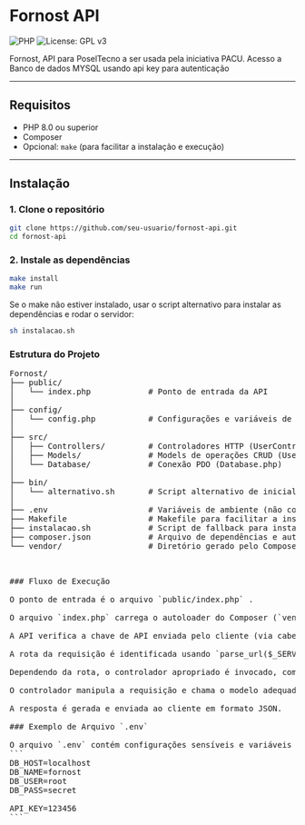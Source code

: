 # Fornost API

![PHP](https://img.shields.io/badge/php-8.x-blue)
![License: GPL v3](https://img.shields.io/badge/License-GPLv3-blue.svg)


Fornost, API para PoselTecno  a ser usada pela iniciativa PACU. Acesso a Banco de dados MYSQL usando api key para autenticação

---

## Requisitos

- PHP 8.0 ou superior
- Composer
- Opcional: `make` (para facilitar a instalação e execução)

---

##  Instalação

### 1. Clone o repositório

```bash
git clone https://github.com/seu-usuario/fornost-api.git
cd fornost-api
```

### 2. Instale as dependências


```bash
make install  
make run      
```

Se o make não estiver instalado, usar o script alternativo para instalar as dependências e rodar o servidor:


```bash
sh instalacao.sh
```

### Estrutura do Projeto

<pre>
Fornost/
├── public/
│   └── index.php            # Ponto de entrada da API
│
├── config/
│   └── config.php           # Configurações e variáveis de ambiente
│
├── src/
│   ├── Controllers/         # Controladores HTTP (UserController, etc.)
│   ├── Models/              # Models de operações CRUD (UserCreate, UserRead, etc.)
│   └── Database/            # Conexão PDO (Database.php)
│
├── bin/
│   └── alternativo.sh       # Script alternativo de inicialização
│
├── .env                     # Variáveis de ambiente (não commitadas)
├── Makefile                 # Makefile para facilitar a instalação e execução
├── instalacao.sh            # Script de fallback para instalação e execução
├── composer.json            # Arquivo de dependências e autoload
└── vendor/                  # Diretório gerado pelo Composer
<pre>


### Fluxo de Execução

O ponto de entrada é o arquivo `public/index.php` . 

O arquivo `index.php` carrega o autoloader do Composer (`vendor/autoload.php`) e as configurações de banco de dados a partir do arquivo `config/config.php`.

A API verifica a chave de API enviada pelo cliente (via cabeçalho `X-API-KEY` ou `api_key` na query string).

A rota da requisição é identificada usando `parse_url($_SERVER['REQUEST_URI'])`.

Dependendo da rota, o controlador apropriado é invocado, como `UserController` para rotas relacionadas aos usuários.

O controlador manipula a requisição e chama o modelo adequado para realizar a operação no banco de dados (CRUD).

A resposta é gerada e enviada ao cliente em formato JSON.

### Exemplo de Arquivo `.env`

O arquivo `.env` contém configurações sensíveis e variáveis de ambiente:
```
DB_HOST=localhost
DB_NAME=fornost
DB_USER=root
DB_PASS=secret

API_KEY=123456
```
